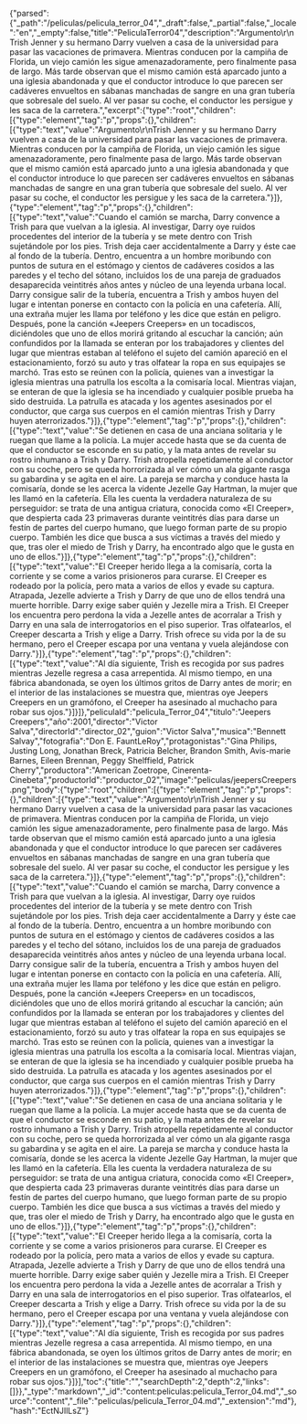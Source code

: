 {"parsed":{"_path":"/peliculas/pelicula_terror_04","_draft":false,"_partial":false,"_locale":"en","_empty":false,"title":"PeliculaTerror04","description":"Argumento\r\nTrish Jenner y su hermano Darry vuelven a casa de la universidad para pasar las vacaciones de primavera. Mientras conducen por la campiña de Florida, un viejo camión les sigue amenazadoramente, pero finalmente pasa de largo. Más tarde observan que el mismo camión está aparcado junto a una iglesia abandonada y que el conductor introduce lo que parecen ser cadáveres envueltos en sábanas manchadas de sangre en una gran tubería que sobresale del suelo. Al ver pasar su coche, el conductor les persigue y les saca de la carretera.","excerpt":{"type":"root","children":[{"type":"element","tag":"p","props":{},"children":[{"type":"text","value":"Argumento\r\nTrish Jenner y su hermano Darry vuelven a casa de la universidad para pasar las vacaciones de primavera. Mientras conducen por la campiña de Florida, un viejo camión les sigue amenazadoramente, pero finalmente pasa de largo. Más tarde observan que el mismo camión está aparcado junto a una iglesia abandonada y que el conductor introduce lo que parecen ser cadáveres envueltos en sábanas manchadas de sangre en una gran tubería que sobresale del suelo. Al ver pasar su coche, el conductor les persigue y les saca de la carretera."}]},{"type":"element","tag":"p","props":{},"children":[{"type":"text","value":"Cuando el camión se marcha, Darry convence a Trish para que vuelvan a la iglesia. Al investigar, Darry oye ruidos procedentes del interior de la tubería y se mete dentro con Trish sujetándole por los pies. Trish deja caer accidentalmente a Darry y éste cae al fondo de la tubería. Dentro, encuentra a un hombre moribundo con puntos de sutura en el estómago y cientos de cadáveres cosidos a las paredes y el techo del sótano, incluidos los de una pareja de graduados desaparecida veintitrés años antes y núcleo de una leyenda urbana local. Darry consigue salir de la tubería, encuentra a Trish y ambos huyen del lugar e intentan ponerse en contacto con la policía en una cafetería. Allí, una extraña mujer les llama por teléfono y les dice que están en peligro. Después, pone la canción «Jeepers Creepers» en un tocadiscos, diciéndoles que uno de ellos morirá gritando al escuchar la canción; aún confundidos por la llamada se enteran por los trabajadores y clientes del lugar que mientras estaban al teléfono el sujeto del camión apareció en el estacionamiento, forzó su auto y tras olfatear la ropa en sus equipajes se marchó. Tras esto se reúnen con la policía, quienes van a investigar la iglesia mientras una patrulla los escolta a la comisaría local. Mientras viajan, se enteran de que la iglesia se ha incendiado y cualquier posible prueba ha sido destruida. La patrulla es atacada y los agentes asesinados por el conductor, que carga sus cuerpos en el camión mientras Trish y Darry huyen aterrorizados."}]},{"type":"element","tag":"p","props":{},"children":[{"type":"text","value":"Se detienen en casa de una anciana solitaria y le ruegan que llame a la policía. La mujer accede hasta que se da cuenta de que el conductor se esconde en su patio, y la mata antes de revelar su rostro inhumano a Trish y Darry. Trish atropella repetidamente al conductor con su coche, pero se queda horrorizada al ver cómo un ala gigante rasga su gabardina y se agita en el aire. La pareja se marcha y conduce hasta la comisaría, donde se les acerca la vidente Jezelle Gay Hartman, la mujer que les llamó en la cafetería. Ella les cuenta la verdadera naturaleza de su perseguidor: se trata de una antigua criatura, conocida como «El Creeper», que despierta cada 23 primaveras durante veintitrés días para darse un festín de partes del cuerpo humano, que luego forman parte de su propio cuerpo. También les dice que busca a sus víctimas a través del miedo y que, tras oler el miedo de Trish y Darry, ha encontrado algo que le gusta en uno de ellos."}]},{"type":"element","tag":"p","props":{},"children":[{"type":"text","value":"El Creeper herido llega a la comisaría, corta la corriente y se come a varios prisioneros para curarse. El Creeper es rodeado por la policía, pero mata a varios de ellos y evade su captura. Atrapada, Jezelle advierte a Trish y Darry de que uno de ellos tendrá una muerte horrible. Darry exige saber quién y Jezelle mira a Trish. El Creeper los encuentra pero perdona la vida a Jezelle antes de acorralar a Trish y Darry en una sala de interrogatorios en el piso superior. Tras olfatearlos, el Creeper descarta a Trish y elige a Darry. Trish ofrece su vida por la de su hermano, pero el Creeper escapa por una ventana y vuela alejándose con Darry."}]},{"type":"element","tag":"p","props":{},"children":[{"type":"text","value":"Al día siguiente, Trish es recogida por sus padres mientras Jezelle regresa a casa arrepentida. Al mismo tiempo, en una fábrica abandonada, se oyen los últimos gritos de Darry antes de morir; en el interior de las instalaciones se muestra que, mientras oye Jeepers Creepers en un gramófono, el Creeper ha asesinado al muchacho para robar sus ojos."}]}]},"peliculaId":"pelicula_Terror_04","titulo":"Jeepers Creepers","año":2001,"director":"Victor Salva","directorId":"director_02","guion":"Victor Salva","musica":"Bennett Salvay","fotografia":"Don E. FauntLeRoy","protagonistas":"Gina Philips, Justing Long, Jonathan Breck, Patricia Belcher, Brandon Smith, Avis-marie Barnes, Eileen Brennan, Peggy Shelffield, Patrick Cherry","productora":"American Zoetrope, Cinerenta-Cinebeta","productorId":"productor_02","image":"peliculas/jeepersCreepers.png","body":{"type":"root","children":[{"type":"element","tag":"p","props":{},"children":[{"type":"text","value":"Argumento\r\nTrish Jenner y su hermano Darry vuelven a casa de la universidad para pasar las vacaciones de primavera. Mientras conducen por la campiña de Florida, un viejo camión les sigue amenazadoramente, pero finalmente pasa de largo. Más tarde observan que el mismo camión está aparcado junto a una iglesia abandonada y que el conductor introduce lo que parecen ser cadáveres envueltos en sábanas manchadas de sangre en una gran tubería que sobresale del suelo. Al ver pasar su coche, el conductor les persigue y les saca de la carretera."}]},{"type":"element","tag":"p","props":{},"children":[{"type":"text","value":"Cuando el camión se marcha, Darry convence a Trish para que vuelvan a la iglesia. Al investigar, Darry oye ruidos procedentes del interior de la tubería y se mete dentro con Trish sujetándole por los pies. Trish deja caer accidentalmente a Darry y éste cae al fondo de la tubería. Dentro, encuentra a un hombre moribundo con puntos de sutura en el estómago y cientos de cadáveres cosidos a las paredes y el techo del sótano, incluidos los de una pareja de graduados desaparecida veintitrés años antes y núcleo de una leyenda urbana local. Darry consigue salir de la tubería, encuentra a Trish y ambos huyen del lugar e intentan ponerse en contacto con la policía en una cafetería. Allí, una extraña mujer les llama por teléfono y les dice que están en peligro. Después, pone la canción «Jeepers Creepers» en un tocadiscos, diciéndoles que uno de ellos morirá gritando al escuchar la canción; aún confundidos por la llamada se enteran por los trabajadores y clientes del lugar que mientras estaban al teléfono el sujeto del camión apareció en el estacionamiento, forzó su auto y tras olfatear la ropa en sus equipajes se marchó. Tras esto se reúnen con la policía, quienes van a investigar la iglesia mientras una patrulla los escolta a la comisaría local. Mientras viajan, se enteran de que la iglesia se ha incendiado y cualquier posible prueba ha sido destruida. La patrulla es atacada y los agentes asesinados por el conductor, que carga sus cuerpos en el camión mientras Trish y Darry huyen aterrorizados."}]},{"type":"element","tag":"p","props":{},"children":[{"type":"text","value":"Se detienen en casa de una anciana solitaria y le ruegan que llame a la policía. La mujer accede hasta que se da cuenta de que el conductor se esconde en su patio, y la mata antes de revelar su rostro inhumano a Trish y Darry. Trish atropella repetidamente al conductor con su coche, pero se queda horrorizada al ver cómo un ala gigante rasga su gabardina y se agita en el aire. La pareja se marcha y conduce hasta la comisaría, donde se les acerca la vidente Jezelle Gay Hartman, la mujer que les llamó en la cafetería. Ella les cuenta la verdadera naturaleza de su perseguidor: se trata de una antigua criatura, conocida como «El Creeper», que despierta cada 23 primaveras durante veintitrés días para darse un festín de partes del cuerpo humano, que luego forman parte de su propio cuerpo. También les dice que busca a sus víctimas a través del miedo y que, tras oler el miedo de Trish y Darry, ha encontrado algo que le gusta en uno de ellos."}]},{"type":"element","tag":"p","props":{},"children":[{"type":"text","value":"El Creeper herido llega a la comisaría, corta la corriente y se come a varios prisioneros para curarse. El Creeper es rodeado por la policía, pero mata a varios de ellos y evade su captura. Atrapada, Jezelle advierte a Trish y Darry de que uno de ellos tendrá una muerte horrible. Darry exige saber quién y Jezelle mira a Trish. El Creeper los encuentra pero perdona la vida a Jezelle antes de acorralar a Trish y Darry en una sala de interrogatorios en el piso superior. Tras olfatearlos, el Creeper descarta a Trish y elige a Darry. Trish ofrece su vida por la de su hermano, pero el Creeper escapa por una ventana y vuela alejándose con Darry."}]},{"type":"element","tag":"p","props":{},"children":[{"type":"text","value":"Al día siguiente, Trish es recogida por sus padres mientras Jezelle regresa a casa arrepentida. Al mismo tiempo, en una fábrica abandonada, se oyen los últimos gritos de Darry antes de morir; en el interior de las instalaciones se muestra que, mientras oye Jeepers Creepers en un gramófono, el Creeper ha asesinado al muchacho para robar sus ojos."}]}],"toc":{"title":"","searchDepth":2,"depth":2,"links":[]}},"_type":"markdown","_id":"content:peliculas:pelicula_Terror_04.md","_source":"content","_file":"peliculas/pelicula_Terror_04.md","_extension":"md"},"hash":"EctNJIlLsZ"}